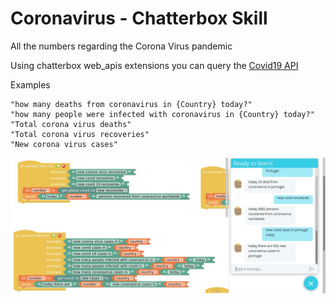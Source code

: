 
# Coronavirus - Chatterbox Skill

All the numbers regarding the Corona Virus pandemic

Using chatterbox web_apis extensions you can query the [Covid19 API](https://covid19api.com/)

Examples

    "how many deaths from coronavirus in {Country} today?"
    "how many people were infected with coronavirus in {Country} today?"
    "Total corona virus deaths"
    "Total corona virus recoveries"
    "New corona virus cases"

![](covid.png)

